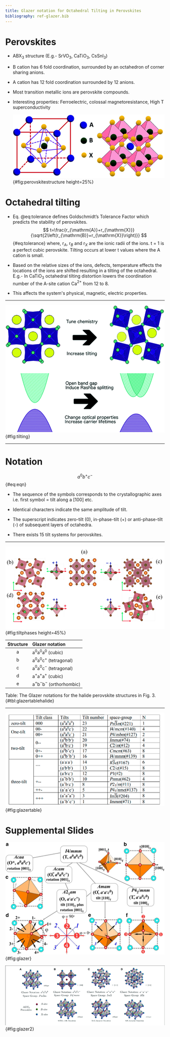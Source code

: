 ```yaml
---
title: Glazer notation for Octahedral Tilting in Perovskites
bibliography: ref-glazer.bib
---
```


# Perovskites

- ABX$_3$ structure (E.g.- SrVO$_3$, CaTiO$_3$, CsSnI$_3$)

- B cation has 6 fold coordination, surrounded by an octahedron of corner sharing anions.

- A cation has 12 fold coordination surrounded by 12 anions. 

- Most transition metallic ions are perovskite compounds.

- Interesting properties: Ferroelectric, colossal magnetoresistance, High T superconductivity

  
  
  ![The structure of the Perovskite ABX$_3$](/images/Glazer-Notation/c8na00416a-f3_hi-res.png){#fig:perovskitestructure height=25%}





# Octahedral tilting 

- Eq. @eq:tolerance defines Goldschmidt’s Tolerance Factor which predicts the stability of perovskites.
  $$
  t=\frac{r_{\mathrm{A}}+r_{\mathrm{X}}}{\sqrt{2\left(r_{\mathrm{B}}+r_{\mathrm{X}}\right)}}
  $$ {#eq:tolerance}
  where, r$_A$, r$_B$ and r$_X$ are the ionic radii of the ions. t = 1 is a perfect cubic perovskite. Tilting occurs at lower t values where the A cation is small.

- Based on the relative sizes of the ions, defects, temperature effects the locations of the ions are shifted resulting in a tilting of the octahedral. E.g.- In CaTiO$_3$ octahedral tilting distortion lowers the coordination number of the A-site cation Ca$^{2+}$ from 12 to 8.

- This affects the system's physical, magnetic, electric properties. 

---



![Octahedral tilting and its effects](/images/Glazer-Notation/c8tc02976h-f10_hi-res.png){#fig:tilting}

---

# Notation

$$
a^0b^+c^-
$$ {#eq:eqn}



- The sequence of the symbols corresponds to the crystallographic axes i.e. first symbol = tilt along a [100] etc.

  

- Identical characters indicate the same amplitude of tilt.

  

- The superscript indicates zero-tilt (0), in-phase-tilt (+) or anti-phase-tilt (-) of subsequent layers of octahedra.

  

- There exists 15 tilt systems for perovskites. 

---

![Tilt phases of AB$X_3$ halides. A-light brown, B-green, X-dark brown [@shojaei_stability_2018]](./images/Glazer-Notation/image-20200203144305076.png){#fig:tiltphases height=45%}

| Structure | Glazer notation                |
| :-------: | :----------------------------- |
|     a     | a$^0$a$^0$a$^0$ (cubic)        |
|     b     | a$^0$a$^0$c$^+$ (tetragonal)   |
|     c     | a$^0$a$^0$c$^-$ (tetragonal)   |
|     d     | a$^+$a$^+$a$^+$ (cubic)        |
|     e     | a$^+$b$^-$b$^-$ (orthorhombic) |

Table: The Glazer notations for the halide perovskite structures in Fig. 3. {#tbl:glazertablehalide}

---



![Glazer notation table [@shojaei_stability_2018]](/images/Glazer-Notation/image-20200203140523807.png){#fig:glazertable}







# Supplemental Slides

![Glazer Notation](/images/Glazer-Notation/41535_2016_Article_BFnpjquantmats201617_Fig1_HTML.jpg){#fig:glazer}



![Glazer](/images/Glazer-Notation/Shown-here-is-A-the-general-perovskite-structure-of-formula-unit-ABX-3-see-text-in.png){#fig:glazer2}